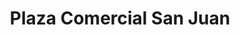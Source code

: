 ---
title: "Plaza Comercial San Juan"
url: /san-juan-jiquipilco/plaza-comercial-san-juan/
shop: centro comercial
---